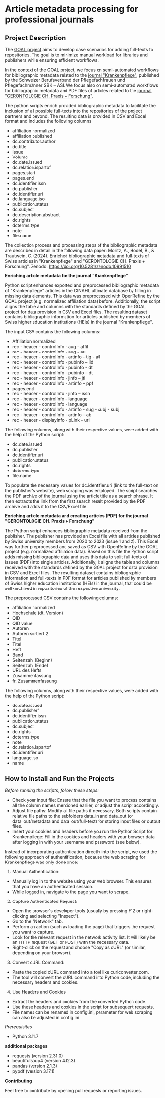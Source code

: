 Article metadata processing for professional journals
=========================

Project Description
--------------------------

The [GOAL project](https://www.zhaw.ch/de/forschung/forschungsdatenbank/projektdetail/projektid/5535/) aims to develop case scenarios for adding full-texts to repositories. The goal is to minimize manual workload for libraries and publishers while ensuring efficient workflows.

In the context of the GOAL project, we focus on semi-automated workflows for bibliographic metadata related to the [journal "Krankenpflege"](https://sbk-asi.ch/de/mitglieder/gemeinsam-stark/fachzeitschrift/), published by the Schweizer Berufsverband der Pflegefachfrauen und Pflegefachmänner SBK – ASI. We focus also on semi-automated workflows for bibliographic metadata and PDF files of articles related to the [journal "GERONTOLOGIE CH. Praxis + Forschung"](https://www.gerontologie.ch/wissen/magazin).

The python scripts enrich provided bibliographic metadata to facilitate the inclusion of all possible full-texts into the repositories of the project partners and beyond. The resulting data is provided in CSV and Excel format and includes the following columns
- affiliation normalized	
- affiliation published	
- dc.contributor.author	
- dc.title	
- Issue
- Volume
- dc.date.issued	
- dc.relation.ispartof	
- pages.start	
- pages.end	
- dc.identifier.issn
- dc.publisher
- dc.identifier.uri
- dc.language.iso
- publication.status
- dc.subject	
- dc.description.abstract	
- dc.rights	
- dcterms.type	
- note	
- file.name	

The collection process and processing steps of the bibliographic metadata are described in detail in the following data paper: 
Moritz, A., Hodel, B., & Trautwein, C. (2024). Enriched bibliographic metadata and full-texts of Swiss articles in "Krankenpflege" and "GERONTOLOGIE CH. Praxis + Forschung". Zenodo. https://doi.org/10.5281/zenodo.10991510 

**Enriching article metadata for the journal "Krankenpflege"**

Python script enhances exported and preprocessed bibliographic metadata of "Krankenpflege" articles in the CINAHL ultimate database by filling in missing data elements. This data was preprocessed with OpenRefine by the GOAL project (e.g. normalized affiliation data) before.
Additionally, the script aligns the table and columns with the standards defined by the GOAL project for data provision in CSV and Excel files. The resulting dataset contains bibliographic information for articles published by members of Swiss higher education institutions (HEIs) in the journal "Krankenpflege".

The input CSV contains the following columns:

- Affiliation normalized
- rec - header - controlInfo - aug - affil
- rec - header - controlInfo - aug - au
- rec - header - controlInfo - artinfo - tig - atl
- rec - header - controlInfo - pubinfo – iid
- rec - header - controlInfo - pubinfo - dt
- rec - header - controlInfo - pubinfo – dt
- rec - header - controlInfo - jinfo – jtl
- rec - header - controlInfo - artinfo – ppf
- pages.end
- rec - header - controlInfo - jinfo – issn
- rec - header - controlInfo – language
- rec - header - controlInfo - language
- rec - header - controlInfo - artinfo - sug - subj - subj
- rec - header - controlInfo - artinfo – ab
- rec - header - displayInfo - pLink - url

The following columns, along with their respective values, were added with the help of the Python script:

- dc.date.issued
- dc.publisher
- dc.identifier.uri
- publication.status
- dc.rights
- dcterms.type
- file.name

To populate the necessary values for dc.identifier.uri (link to the full-text on the publisher's website), web scraping was employed. The script searches the PDF archive of the journal using the article title as a search phrase. It then extracts the link from the first search result provided by the PDF archive and adds it to the CSV/Excel file.


**Enriching article metadata and creating articles (PDF) for the journal "GERONTOLOGIE CH. Praxis + Forschung"**

The Python script enhances bibliographic metadata received from the publisher. The publisher has provided an Excel file with all articles published by Swiss university members from 2020 to 2023 (issue 1 and 2). This Excel was further preprocessed and saved as CSV with OpenRefine by the GOAL project (e.g. normalized affiliation data). Based on this file the Python script adds missing bibliographic data and uses this data to split full-texts of issues (PDF) into single articles. Additionally, it aligns the table and columns received with the standards defined by the GOAL project for data provision in CSV and Excel files. The resulting dataset contains bibliographic information and full-texts in PDF format for articles published by members of Swiss higher education institutions (HEIs) in the journal, that could be self-archived in repositories of the respective university.

The preprocessed CSV contains the following columns:

- affiliation normalized
- Hochschule (dt. Version)
- QID
- QID value
- Autoren
- Autoren sortiert 2
- Titel
- Titel
- Heft
- Band
- Seitenzahl (Beginn)
- Seitenzahl (Ende)
- URL des Hefts
- Zusammenfassung
- fr. Zusammenfassung

The following columns, along with their respective values, were added with the help of the Python script:

- dc.date.issued
- dc.publisher"
- dc.identifier.issn
- publication.status
- dc.subject
- dc.rights
- dcterms.type
- note
- dc.relation.ispartof
- dc.identifier.uri
- language.iso
- name


How to Install and Run the Projects
--------------------------

_Before running the scripts, follow these steps:_

- Check your input file: Ensure that the file you want to process contains all the column names mentioned earlier, or adjust the script accordingly.
- Adjust file paths: Modify all file paths if necessary. Both scripts contain relative file paths to the subfolders data\_in and data\_out (or data\_out/metadata and data\_out/full-text) for storing input files or output files.
- Insert your cookies and headers before you run the Python Script for Krankenpflege: Fill in the cookies and headers with your browser data after logging in with your username and password (see below).

Instead of incorporating authentication directly into the script, we used the following approach of authentification, because the web scraping for Krankenpflege was only done once:

1. Manual Authentication:

  - Manually log in to the website using your web browser. This ensures that you have an authenticated session.
  - While logged in, navigate to the page you want to scrape.

2. Capture Authenticated Request:

  - Open the browser's developer tools (usually by pressing F12 or right-clicking and selecting "Inspect").
  - Go to the "Network" tab.
  - Perform an action (such as loading the page) that triggers the request you want to capture.
  - Look for the relevant request in the network activity list. It will likely be an HTTP request (GET or POST) with the necessary data.
  - Right-click on the request and choose "Copy as cURL" (or similar, depending on your browser).

3. Convert cURL Command:

  -  Paste the copied cURL command into a tool like curlconverter.com.
  -  The tool will convert the cURL command into Python code, including the necessary headers and cookies.

4. Use Headers and Cookies:

  - Extract the headers and cookies from the converted Python code.
  - Use these headers and cookies in the script for subsequent requests.
  - File names can be renamed in config.ini, parameter for web scraping can also be adjusted in config.ini

_Prerequisites_

- Python 3.11.7

**additional packages**

- requests (version 2.31.0)
- beautifulsoup4 (version 4.12.3)
- pandas (version 2.1.3)
- pypdf (version 3.17.1)


**Contributing**

Feel free to contribute by opening pull requests or reporting issues.

